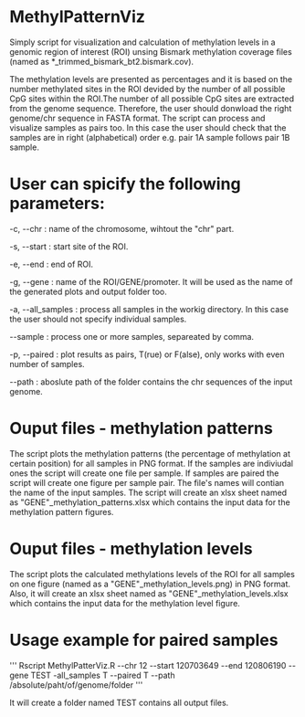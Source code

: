 # MethylPatternViz
Simply script for visualization and calculation of methylation levels in a genomic region of interest (ROI) unsing Bismark methylation coverage files (named as *_trimmed_bismark_bt2.bismark.cov). 

The methylation levels are presented as percentages and it is based on the number methylated sites in the ROI devided by the number of all possible CpG sites within the ROI.The number of all possible CpG sites are extracted from the genome sequence. Therefore, the user should donwload the right genome/chr sequence in FASTA format. The script can process and visualize samples as pairs too. In this case the user should check that the samples are in right (alphabetical) order e.g. pair 1A sample follows pair 1B sample.

# User can spicify the following parameters:
-c, --chr         : name of the chromosome, wihtout the "chr" part.

-s, --start       : start site of the ROI.

-e, --end         : end of ROI.

-g, --gene        : name of the ROI/GENE/promoter. It will be used as the name of the generated plots and output folder too.

-a, --all_samples : process all samples in the workig directory. In this case the user should not specify individual samples.

--sample          : process one or more samples, separeated by comma.

-p, --paired      : plot results as pairs, T(rue) or F(alse), only works with even number of samples.

--path            : aboslute path of the folder contains the chr sequences of the input genome.

# Ouput files - methylation patterns

The script plots the methylation patterns (the percentage of methylation at certain position) for all samples in PNG format. If the samples are indiviudal ones the script will create one file per sample. If samples are paired the script will create one figure per sample pair. The file's names will contian the name of the input samples. The script will create an xlsx sheet named as "GENE"_methylation_patterns.xlsx which contains the input data for the methylation pattern figures.

# Ouput files - methylation levels

The script plots the calculated methylations levels of the ROI for all samples on one figure (named as a "GENE"_methylation_levels.png) in PNG format. Also, it will create an xlsx sheet named as "GENE"_methylation_levels.xlsx which contains the input data for the methylation level figure.

# Usage example for paired samples

'''
Rscript MethylPatterViz.R --chr 12 --start 120703649 --end 120806190 --gene TEST -all_samples T --paired T --path /absolute/paht/of/genome/folder
'''

It will create a folder named TEST contains all output files.
